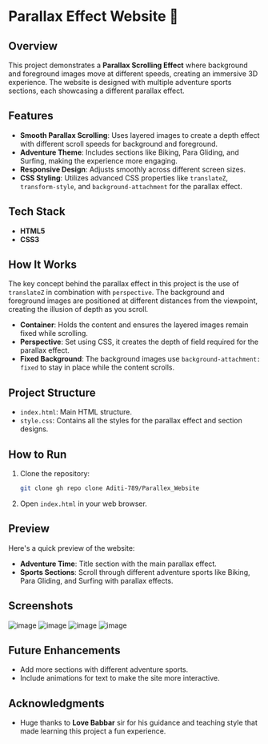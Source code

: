 # Parallax Effect Website 🌟

## Overview

This project demonstrates a **Parallax Scrolling Effect** where background and foreground images move at different speeds, creating an immersive 3D experience. The website is designed with multiple adventure sports sections, each showcasing a different parallax effect. 

## Features

- **Smooth Parallax Scrolling**: Uses layered images to create a depth effect with different scroll speeds for background and foreground.
- **Adventure Theme**: Includes sections like Biking, Para Gliding, and Surfing, making the experience more engaging.
- **Responsive Design**: Adjusts smoothly across different screen sizes.
- **CSS Styling**: Utilizes advanced CSS properties like `translateZ`, `transform-style`, and `background-attachment` for the parallax effect.
  
## Tech Stack

- **HTML5**
- **CSS3**

## How It Works

The key concept behind the parallax effect in this project is the use of `translateZ` in combination with `perspective`. The background and foreground images are positioned at different distances from the viewpoint, creating the illusion of depth as you scroll.

- **Container**: Holds the content and ensures the layered images remain fixed while scrolling.
- **Perspective**: Set using CSS, it creates the depth of field required for the parallax effect.
- **Fixed Background**: The background images use `background-attachment: fixed` to stay in place while the content scrolls.

## Project Structure

- `index.html`: Main HTML structure.
- `style.css`: Contains all the styles for the parallax effect and section designs.

## How to Run

1. Clone the repository:
   ```bash
   git clone gh repo clone Aditi-789/Parallex_Website
   ```
2. Open `index.html` in your web browser.

## Preview

Here's a quick preview of the website:

- **Adventure Time**: Title section with the main parallax effect.
- **Sports Sections**: Scroll through different adventure sports like Biking, Para Gliding, and Surfing with parallax effects.

## Screenshots

![image](https://github.com/user-attachments/assets/f6a05b9c-e8ff-4e9c-9220-cbf9d3a0d924)
![image](https://github.com/user-attachments/assets/8ef40d9a-c633-4270-a78b-7fb306afabdc)
![image](https://github.com/user-attachments/assets/a28047bc-20a5-4fd6-adb5-71d97e6a76f9)
![image](https://github.com/user-attachments/assets/19f3975e-0ecd-4432-802c-424ba48d6188)


## Future Enhancements

- Add more sections with different adventure sports.
- Include animations for text to make the site more interactive.

## Acknowledgments

- Huge thanks to **Love Babbar** sir for his guidance and teaching style that made learning this project a fun experience.
